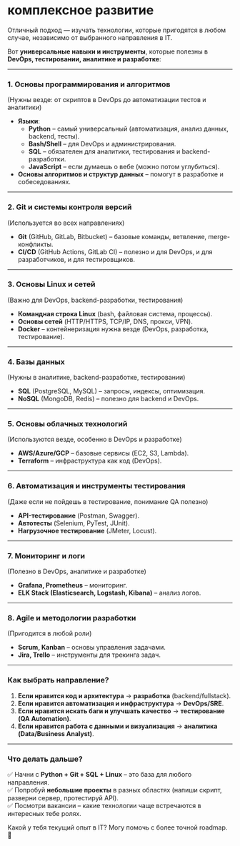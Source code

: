 # комплексное развитие 
Отличный подход — изучать технологии, которые пригодятся в любом случае, независимо от выбранного направления в IT.  

Вот **универсальные навыки и инструменты**, которые полезны в **DevOps, тестировании, аналитике и разработке**:  

---

### **1. Основы программирования и алгоритмов**  
(Нужны везде: от скриптов в DevOps до автоматизации тестов и аналитики)  
- **Языки**:  
  - **Python** – самый универсальный (автоматизация, анализ данных, backend, тесты).  
  - **Bash/Shell** – для DevOps и администрирования.  
  - **SQL** – обязателен для аналитики, тестирования и backend-разработки.  
  - **JavaScript** – если думаешь о вебе (можно потом углубиться).  
- **Основы алгоритмов и структур данных** – помогут в разработке и собеседованиях.  

---

### **2. Git и системы контроля версий**  
(Используется во всех направлениях)  
- **Git** (GitHub, GitLab, Bitbucket) – базовые команды, ветвление, merge-конфликты.  
- **CI/CD** (GitHub Actions, GitLab CI) – полезно и для DevOps, и для разработчиков, и для тестировщиков.  

---

### **3. Основы Linux и сетей**  
(Важно для DevOps, backend-разработки, тестирования)  
- **Командная строка Linux** (bash, файловая система, процессы).  
- **Основы сетей** (HTTP/HTTPS, TCP/IP, DNS, прокси, VPN).  
- **Docker** – контейнеризация нужна везде (DevOps, разработка, тестирование).  

---

### **4. Базы данных**  
(Нужны в аналитике, backend-разработке, тестировании)  
- **SQL** (PostgreSQL, MySQL) – запросы, индексы, оптимизация.  
- **NoSQL** (MongoDB, Redis) – полезно для backend и DevOps.  

---

### **5. Основы облачных технологий**  
(Используются везде, особенно в DevOps и разработке)  
- **AWS/Azure/GCP** – базовые сервисы (EC2, S3, Lambda).  
- **Terraform** – инфраструктура как код (DevOps).  

---

### **6. Автоматизация и инструменты тестирования**  
(Даже если не пойдешь в тестирование, понимание QA полезно)  
- **API-тестирование** (Postman, Swagger).  
- **Автотесты** (Selenium, PyTest, JUnit).  
- **Нагрузочное тестирование** (JMeter, Locust).  

---

### **7. Мониторинг и логи**  
(Полезно в DevOps, аналитике и разработке)  
- **Grafana, Prometheus** – мониторинг.  
- **ELK Stack (Elasticsearch, Logstash, Kibana)** – анализ логов.  

---

### **8. Agile и методологии разработки**  
(Пригодится в любой роли)  
- **Scrum, Kanban** – основы управления задачами.  
- **Jira, Trello** – инструменты для трекинга задач.  

---

### **Как выбрать направление?**  
1. **Если нравится код и архитектура** → **разработка** (backend/fullstack).  
2. **Если нравится автоматизация и инфраструктура** → **DevOps/SRE**.  
3. **Если нравится искать баги и улучшать качество** → **тестирование (QA Automation)**.  
4. **Если нравится работа с данными и визуализация** → **аналитика (Data/Business Analyst)**.  

---

### **Что делать дальше?**  
✅ Начни с **Python + Git + SQL + Linux** – это база для любого направления.  
✅ Попробуй **небольшие проекты** в разных областях (напиши скрипт, разверни сервер, протестируй API).  
✅ Посмотри вакансии – какие технологии чаще встречаются в интересных тебе ролях.  

Какой у тебя текущий опыт в IT? Могу помочь с более точной roadmap. 🚀